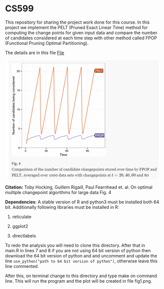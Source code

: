 # CS599

This repository for sharing the project work done for this course.
In this project we implement the PELT (Pruned Exact Linear Time) method for computing the change points for given input data and compare the number of candidates considered at each time step with other method called FPOP (Functional Pruning Optimal Partitioning).


The details are in this file [File](https://github.com/as4378/CS599/blob/master/Project2/Project2Week1.pdf)


![Image](https://github.com/as4378/CS599/blob/master/Project2/Fig1.PNG)

**Citation:** Toby Hocking, Guillem Rigaill, Paul Fearnhead et. al. On optimal multiple changepoint algorithms for large data Fig. 4


**Dependencies**: A stable version of R and python3 must be installed both 64 bit. Additionally following libraries must be installed in R:

1. reticulate

2. ggplot2

3. directlabels

To redo the analysis you will need to clone this directory. After that in main.R in lines 7 and 8 if you are not using 64 bit version of python then download the 64 bit version of python and and uncomment and update the line ```use_python("path to 64 bit version of python")```, otherwise leave this line commented.

After this, on terminal change to this directory and type make on command line. This will run the program and the plot will be created in file fig1.png.
